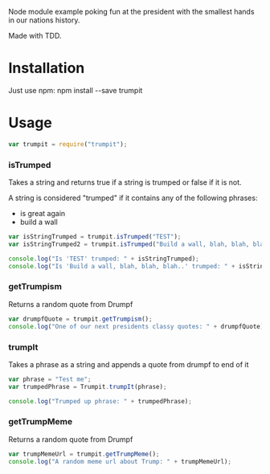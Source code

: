 Node module example poking fun at the president with the smallest hands in our nations history.

Made with TDD.

# Installation

Just use npm:
npm install --save trumpit


# Usage

```javascript
var trumpit = require("trumpit");
```

### isTrumped
Takes a string and returns true if a string is trumped or false if it is not.

A string is considered "trumped" if it contains any of the following phrases:
* is great again
* build a wall

```javascript
var isStringTrumped = trumpit.isTrumped("TEST");
var isStringTrumped2 = trumpit.isTrumped("Build a wall, blah, blah, blah..");

console.log("Is 'TEST' trumped: " + isStringTrumped);
console.log("Is 'Build a wall, blah, blah, blah..' trumped: " + isStringTrumped2);
```

### getTrumpism
Returns a random quote from Drumpf

```javascript
var drumpfQuote = trumpit.getTrumpism();
console.log("One of our next presidents classy quotes: " + drumpfQuote);
```

### trumpIt
Takes a phrase as a string and appends a quote from drumpf to end of it

```javascript
var phrase = "Test me";
var trumpedPhrase = Trumpit.trumpIt(phrase);

console.log("Trumped up phrase: " + trumpedPhrase);
```

### getTrumpMeme
Returns a random quote from Drumpf

```javascript
var trumpMemeUrl = trumpit.getTrumpMeme();
console.log("A random meme url about Trump: " + trumpMemeUrl);
```